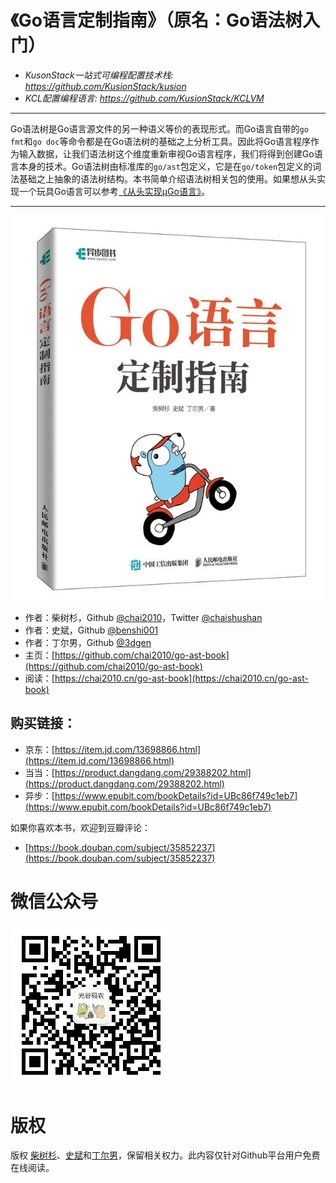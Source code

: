 # 《Go语言定制指南》（原名：Go语法树入门）

- *KusonStack一站式可编程配置技术栈: https://github.com/KusionStack/kusion*
- *KCL配置编程语言: https://github.com/KusionStack/KCLVM*

---

Go语法树是Go语言源文件的另一种语义等价的表现形式。而Go语言自带的`go fmt`和`go doc`等命令都是在Go语法树的基础之上分析工具。因此将Go语言程序作为输入数据，让我们语法树这个维度重新审视Go语言程序，我们将得到创建Go语言本身的技术。Go语法树由标准库的`go/ast`包定义，它是在`go/token`包定义的词法基础之上抽象的语法树结构。本书简单介绍语法树相关包的使用。如果想从头实现一个玩具Go语言可以参考[《从头实现µGo语言》](https://github.com/chai2010/ugo-compiler-book)。

---

![](cover.jpg)

- 作者：柴树杉，Github [@chai2010](https://github.com/chai2010)，Twitter [@chaishushan](https://twitter.com/chaishushan)
- 作者：史斌，Github [@benshi001](https://github.com/benshi001)
- 作者：丁尔男，Github [@3dgen](https://github.com/3dgen)
- 主页：[https://github.com/chai2010/go-ast-book](https://github.com/chai2010/go-ast-book)
- 阅读：[https://chai2010.cn/go-ast-book](https://chai2010.cn/go-ast-book)

## 购买链接：

- 京东：[https://item.jd.com/13698866.html](https://item.jd.com/13698866.html)
- 当当：[https://product.dangdang.com/29388202.html](https://product.dangdang.com/29388202.html)
- 异步：[https://www.epubit.com/bookDetails?id=UBc86f749c1eb7](https://www.epubit.com/bookDetails?id=UBc86f749c1eb7)

如果你喜欢本书，欢迎到豆瓣评论：

- [https://book.douban.com/subject/35852237](https://book.douban.com/subject/35852237)

# 微信公众号

![](weixin-guanggu-coder.jpeg)

# 版权

版权 [柴树杉](https://github.com/chai2010)、[史斌](https://github.com/benshi001)和[丁尔男](https://github.com/3dgen)，保留相关权力。此内容仅针对Github平台用户免费在线阅读。

